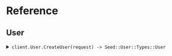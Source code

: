 # Reference
## User
<details><summary><code>client.User.CreateUser(request) -> Seed::User::Types::User</code></summary>
<dl>
<dd>

#### 🔌 Usage

<dl>
<dd>

<dl>
<dd>

```ruby
client.user.create_user({
  type:'CreateUserRequest',
  version:'v1',
  name:'name'
});
```
</dd>
</dl>
</dd>
</dl>

#### ⚙️ Parameters

<dl>
<dd>

<dl>
<dd>

**type:** `String` 
    
</dd>
</dl>

<dl>
<dd>

**version:** `String` 
    
</dd>
</dl>

<dl>
<dd>

**name:** `String` 
    
</dd>
</dl>
</dd>
</dl>


</dd>
</dl>
</details>
